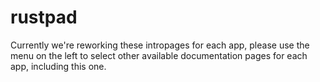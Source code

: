 # rustpad

Currently we're reworking these intropages for each app, please use the menu on the left to select other available documentation pages for each app, including this one.
